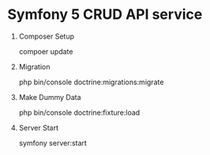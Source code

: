 # Symfony 5 CRUD API service


1. Composer Setup

   compoer update

2. Migration

    php bin/console doctrine:migrations:migrate

3. Make Dummy Data

    php bin/console doctrine:fixture:load

4. Server Start

    symfony server:start

